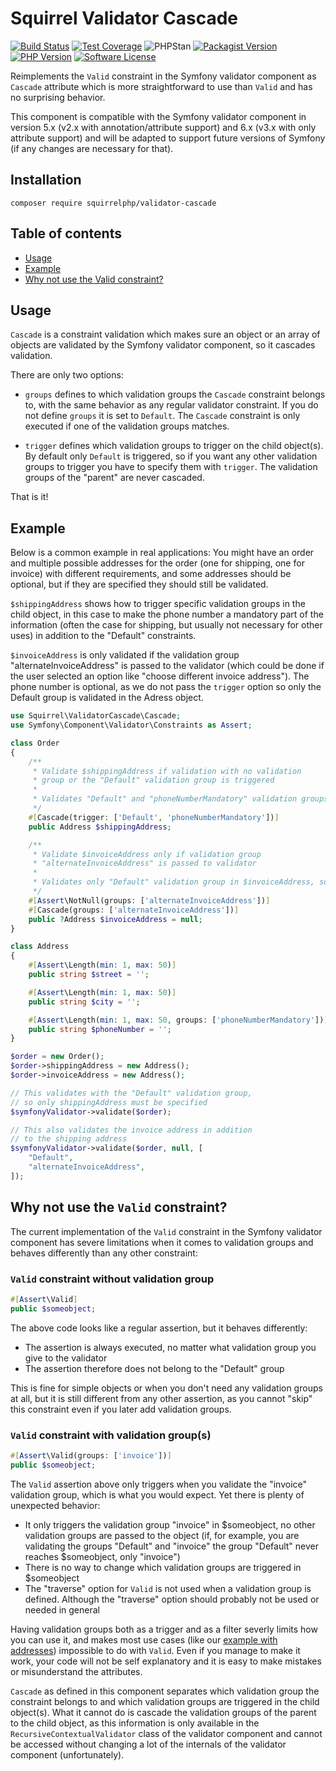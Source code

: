 Squirrel Validator Cascade
==========================

[![Build Status](https://img.shields.io/travis/com/squirrelphp/validator-cascade.svg)](https://travis-ci.com/squirrelphp/validator-cascade) [![Test Coverage](https://api.codeclimate.com/v1/badges/e056be025c6db0eb31f1/test_coverage)](https://codeclimate.com/github/squirrelphp/validator-cascade/test_coverage) ![PHPStan](https://img.shields.io/badge/style-level%208-success.svg?style=flat-round&label=phpstan) [![Packagist Version](https://img.shields.io/packagist/v/squirrelphp/validator-cascade.svg?style=flat-round)](https://packagist.org/packages/squirrelphp/validator-cascade)  [![PHP Version](https://img.shields.io/packagist/php-v/squirrelphp/validator-cascade.svg)](https://packagist.org/packages/squirrelphp/validator-cascade) [![Software License](https://img.shields.io/badge/license-MIT-success.svg?style=flat-round)](LICENSE)

Reimplements the `Valid` constraint in the Symfony validator component as `Cascade` attribute which is more straightforward to use than `Valid` and has no surprising behavior.

This component is compatible with the Symfony validator component in version 5.x (v2.x with annotation/attribute support) and 6.x (v3.x with only attribute support) and will be adapted to support future versions of Symfony (if any changes are necessary for that).

Installation
------------

    composer require squirrelphp/validator-cascade

Table of contents
-----------------

- [Usage](#usage)
- [Example](#example)
- [Why not use the Valid constraint?](#why-not-use-the-valid-constraint)

Usage
-----

`Cascade` is a constraint validation which makes sure an object or an array of objects are validated by the Symfony validator component, so it cascades validation.

There are only two options:

- `groups` defines to which validation groups the `Cascade` constraint belongs to, with the same behavior as any regular validator constraint. If you do not define `groups` it is set to `Default`. The `Cascade` constraint is only executed if one of the validation groups matches.

- `trigger` defines which validation groups to trigger on the child object(s). By default only `Default` is triggered, so if you want any other validation groups to trigger you have to specify them with `trigger`. The validation groups of the "parent" are never cascaded.

That is it!

Example
-------

Below is a common example in real applications: You might have an order and multiple possible addresses for the order (one for shipping, one for invoice) with different requirements, and some addresses should be optional, but if they are specified they should still be validated.

`$shippingAddress` shows how to trigger specific validation groups in the child object, in this case to make the phone number a mandatory part of the information (often the case for shipping, but usually not necessary for other uses) in addition to the "Default" constraints.

`$invoiceAddress` is only validated if the validation group "alternateInvoiceAddress" is passed to the validator (which could be done if the user selected an option like "choose different invoice address"). The phone number is optional, as we do not pass the `trigger` option so only the Default group is validated in the Adress object.

```php
use Squirrel\ValidatorCascade\Cascade;
use Symfony\Component\Validator\Constraints as Assert;

class Order
{
    /**
     * Validate $shippingAddress if validation with no validation
     * group or the "Default" validation group is triggered
     *
     * Validates "Default" and "phoneNumberMandatory" validation groups in $shippingAddress
     */
    #[Cascade(trigger: ['Default', 'phoneNumberMandatory'])]
    public Address $shippingAddress;

    /**
     * Validate $invoiceAddress only if validation group
     * "alternateInvoiceAddress" is passed to validator
     *
     * Validates only "Default" validation group in $invoiceAddress, so phone number is optional
     */
    #[Assert\NotNull(groups: ['alternateInvoiceAddress'])]
    #[Cascade(groups: ['alternateInvoiceAddress'])]
    public ?Address $invoiceAddress = null;
}

class Address
{
    #[Assert\Length(min: 1, max: 50)]
    public string $street = '';

    #[Assert\Length(min: 1, max: 50)]
    public string $city = '';

    #[Assert\Length(min: 1, max: 50, groups: ['phoneNumberMandatory'])]
    public string $phoneNumber = '';
}

$order = new Order();
$order->shippingAddress = new Address();
$order->invoiceAddress = new Address();

// This validates with the "Default" validation group,
// so only shippingAddress must be specified
$symfonyValidator->validate($order);

// This also validates the invoice address in addition
// to the shipping address
$symfonyValidator->validate($order, null, [
    "Default",
    "alternateInvoiceAddress",
]);
```

Why not use the `Valid` constraint?
-----------------------------------

The current implementation of the `Valid` constraint in the Symfony validator component has severe limitations when it comes to validation groups and behaves differently than any other constraint:

### `Valid` constraint without validation group

```php
#[Assert\Valid]
public $someobject;
```

The above code looks like a regular assertion, but it behaves differently:

- The assertion is always executed, no matter what validation group you give to the validator
- The assertion therefore does not belong to the "Default" group

This is fine for simple objects or when you don't need any validation groups at all, but it is still different from any other assertion, as you cannot "skip" this constraint even if you later add validation groups.

### `Valid` constraint with validation group(s)

```php
#[Assert\Valid(groups: ['invoice'])]
public $someobject;
```

The `Valid` assertion above only triggers when you validate the "invoice" validation group, which is what you would expect. Yet there is plenty of unexpected behavior:

- It only triggers the validation group "invoice" in $someobject, no other validation groups are passed to the object (if, for example, you are validating the groups "Default" and "invoice" the group "Default" never reaches $someobject, only "invoice")
- There is no way to change which validation groups are triggered in $someobject
- The "traverse" option for `Valid` is not used when a validation group is defined. Although the "traverse" option should probably not be used or needed in general

Having validation groups both as a trigger and as a filter severly limits how you can use it, and makes most use cases (like our [example with addresses](#example)) impossible to do with `Valid`. Even if you manage to make it work, your code will not be self explanatory and it is easy to make mistakes or misunderstand the attributes.

`Cascade` as defined in this component separates which validation group the constraint belongs to and which validation groups are triggered in the child object(s). What it cannot do is cascade the validation groups of the parent to the child object, as this information is only available in the `RecursiveContextualValidator` class of the validator component and cannot be accessed without changing a lot of the internals of the validator component (unfortunately).